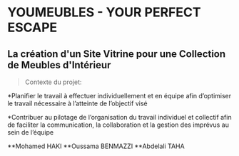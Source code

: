 YOUMEUBLES - YOUR PERFECT ESCAPE
================================

La création d'un Site Vitrine pour une Collection de Meubles d'Intérieur
------------------------------------------------------------------------

> Contexte du projet:

*Planifier le travail à effectuer individuellement et en équipe afin d’optimiser le travail nécessaire à l’atteinte de l’objectif visé

*Contribuer au pilotage de l’organisation du travail individuel et collectif afin de faciliter la communication, la collaboration et la gestion des imprévus au sein de l’équipe

**Mohamed HAKI 
**Oussama BENMAZZI 
**Abdelali TAHA
